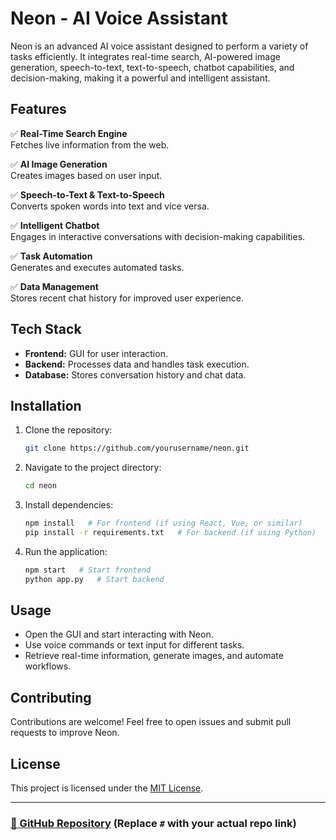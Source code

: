 # Neon - AI Voice Assistant

Neon is an advanced AI voice assistant designed to perform a variety of tasks efficiently. It integrates real-time search, AI-powered image generation, speech-to-text, text-to-speech, chatbot capabilities, and decision-making, making it a powerful and intelligent assistant.

## Features

✅ **Real-Time Search Engine**  
Fetches live information from the web.  

✅ **AI Image Generation**  
Creates images based on user input.  

✅ **Speech-to-Text & Text-to-Speech**  
Converts spoken words into text and vice versa.  

✅ **Intelligent Chatbot**  
Engages in interactive conversations with decision-making capabilities.  

✅ **Task Automation**  
Generates and executes automated tasks.  

✅ **Data Management**  
Stores recent chat history for improved user experience.  

## Tech Stack

- **Frontend:** GUI for user interaction.  
- **Backend:** Processes data and handles task execution.  
- **Database:** Stores conversation history and chat data.  

## Installation

1. Clone the repository:
   ```sh
   git clone https://github.com/yourusername/neon.git
   ```
2. Navigate to the project directory:
   ```sh
   cd neon
   ```
3. Install dependencies:
   ```sh
   npm install   # For frontend (if using React, Vue, or similar)
   pip install -r requirements.txt   # For backend (if using Python)
   ```
4. Run the application:
   ```sh
   npm start   # Start frontend
   python app.py   # Start backend
   ```

## Usage

- Open the GUI and start interacting with Neon.
- Use voice commands or text input for different tasks.
- Retrieve real-time information, generate images, and automate workflows.

## Contributing

Contributions are welcome! Feel free to open issues and submit pull requests to improve Neon.

## License

This project is licensed under the [MIT License](LICENSE).  

---

### [🔗 GitHub Repository](#) (Replace `#` with your actual repo link)

